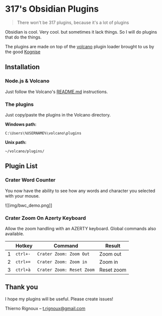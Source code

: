 # 317's Obsidian Plugins
> There won't be 317 plugins, because it's a lot of plugins


Obsidian is cool. Very cool. but sometimes it lack things. So I will do plugins that do the things. 

The plugins are made on top of the [volcano](https://github.com/kognise/volcano) plugin loader brought to us by the good [Kognise](https://github.com/kognise)



## Installation

### Node.js & Volcano
Just follow the Volcano's [README.md](https://github.com/kognise/volcano/blob/232eaffb6883e6117c7475062dcd891d6a0e14b6/README.md) instructions.


### The plugins
Just copy/paste the plugins in the Volcano directory.

**Windows path:**
```
C:\Users\%USERNAME%\volcano\plugins
```

**Unix path:**
```
~/volcano/plugins/
```



## Plugin List

### Crater Word Counter
You now have the ability to see how any words and character you selected with your mouse.

![[img/bwc_demo.png]]

### Crater Zoom On Azerty Keyboard

Allow the zoom handling with an AZERTY keyboard. Global commands also available.

||Hotkey|Command|Result|
|--|----|---|----|
|1 |`ctrl+-`|`Crater Zoom: Zoom Out`|Zoom out|
|2 |`ctrl+=`|`Crater Zoom: Zoom in`|Zoom in|
|3 |`ctrl+à`|`Crater Zoom: Reset Zoom`|Reset zoom|


## Thank you

I hope my plugins will be useful. Please create issues!

Thierno Rignoux – t.rignoux@gmail.com



